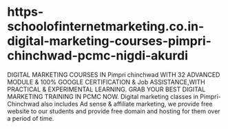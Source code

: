 # https-schoolofinternetmarketing.co.in-digital-marketing-courses-pimpri-chinchwad-pcmc-nigdi-akurdi
DIGITAL MARKETING COURSES IN Pimpri chinchwad WITH 32 ADVANCED MODULE &amp; 100% GOOGLE CERTIFICATION &amp; Job ASSISTANCE,WITH PRACTICAL &amp; EXPERIMENTAL LEARNING.  GRAB YOUR BEST DIGITAL MARKETING TRAINING IN PCMC NOW. Digital marketing classes in Pimpri-Chinchwad also includes Ad sense &amp; affiliate marketing, we provide free website to our students and provide free domain and hosting for them over a period of time. 

